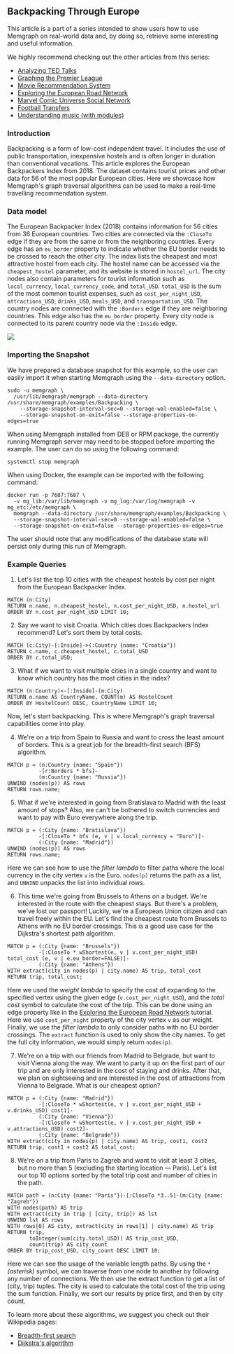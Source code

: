 ## Backpacking Through Europe

This article is a part of a series intended to show users how to use Memgraph
on real-world data and, by doing so, retrieve some interesting and useful
information.

We highly recommend checking out the other articles from this series:

  * [Analyzing TED Talks](analyzing-TED-talks.md)
  * [Graphing the Premier League](graphing-the-premier-league.md)
  * [Movie Recommendation System](movie-recommendation.md)
  * [Exploring the European Road Network](exploring-the-european-road-network.md)
  * [Marvel Comic Universe Social Network](marvel-universe.md)
  * [Football Transfers](football-transfers.md)
  * [Understanding music (with modules)](understanding-music-with-modules.md)

### Introduction

Backpacking is a form of low-cost independent travel. It includes the use of
public transportation, inexpensive hostels and is often longer in duration
than conventional vacations.
This article explores the European Backpackers Index from 2018.
The dataset contains tourist prices and other data for 56 of the most popular
European cities. Here we showcase how Memgraph's graph traversal algorithms can
be used to make a real-time travelling recommendation system.

### Data model

The European Backpacker Index (2018) contains information for 56 cities from
36 European countries.
Two cities are connected via the `:CloseTo` edge if they are from the same
or from the neighboring countries. Every edge has an `eu_border` property to
indicate whether the EU border needs to be crossed to reach the other city.
The index lists the cheapest and most attractive hostel from each city.
The hostel name can be accessed via the `cheapest_hostel` parameter, and its
website is stored in `hostel_url`.
The city nodes also contain parameters for tourist information such as
`local_currency`, `local_currency_code`, and `total_USD`.
`total_USD` is the sum of the most common tourist expenses,
such as `cost_per_night_USD`, `attractions_USD`, `drinks_USD`, `meals_USD`, and
`transportation_USD`.
The country nodes are connected with the `:Borders` edge if they are
neighboring countries. This edge also has the `eu_border` property.
Every city node is connected to its parent country node via the `:Inside`
edge.

![](../data/backpacking_metagraph.png)

### Importing the Snapshot

We have prepared a database snapshot for this example, so the user can easily
import it when starting Memgraph using the `--data-directory` option.

```plaintext
sudo -u memgraph \
  /usr/lib/memgraph/memgraph --data-directory /usr/share/memgraph/examples/Backpacking \
    --storage-snapshot-interval-sec=0 --storage-wal-enabled=false \
    --storage-snapshot-on-exit=false --storage-properties-on-edges=true
```

When using Memgraph installed from DEB or RPM package, the currently running
Memgraph server may need to be stopped before importing the example. The user
can do so using the following command:

```plaintext
systemctl stop memgraph
```

When using Docker, the example can be imported with the following command:

```plaintext
docker run -p 7687:7687 \
  -v mg_lib:/var/lib/memgraph -v mg_log:/var/log/memgraph -v mg_etc:/etc/memgraph \
  memgraph --data-directory /usr/share/memgraph/examples/Backpacking \
  --storage-snapshot-interval-sec=0 --storage-wal-enabled=false \
  --storage-snapshot-on-exit=false --storage-properties-on-edges=true
```

The user should note that any modifications of the database state will persist
only during this run of Memgraph.

### Example Queries

1) Let's list the top 10 cities with the cheapest hostels by cost per night
from the European Backpacker Index.

```opencypher
MATCH (n:City)
RETURN n.name, n.cheapest_hostel, n.cost_per_night_USD, n.hostel_url
ORDER BY n.cost_per_night_USD LIMIT 10;
```

2) Say we want to visit Croatia. Which cities does Backpackers Index recommend?
Let's sort them by total costs.

```opencypher
MATCH (c:City)-[:Inside]->(:Country {name: "Croatia"})
RETURN c.name, c.cheapest_hostel, c.total_USD
ORDER BY c.total_USD;
```

3) What if we want to visit multiple cities in a single country and want to know
which country has the most cities in the index?

```opencypher
MATCH (n:Country)<-[:Inside]-(m:City)
RETURN n.name AS CountryName, COUNT(m) AS HostelCount
ORDER BY HostelCount DESC, CountryName LIMIT 10;
```

Now, let's start backpacking. This is where Memgraph's graph traversal
capabilities come into play.

4) We're on a trip from Spain to Russia and want to cross the least amount of
borders. This is a great job for the breadth-first search (BFS) algorithm.

```opencypher
MATCH p = (n:Country {name: "Spain"})
          -[r:Borders * bfs]-
          (m:Country {name: "Russia"})
UNWIND (nodes(p)) AS rows
RETURN rows.name;
```

5) What if we're interested in going from Bratislava to Madrid with the least
amount of stops? Also, we can't be bothered to switch currencies and want to
pay with Euro everywhere along the trip.

```opencypher
MATCH p = (:City {name: "Bratislava"})
          -[:CloseTo * bfs (e, v | v.local_currency = "Euro")]-
          (:City {name: "Madrid"})
UNWIND (nodes(p)) AS rows
RETURN rows.name;
```

Here we can see how to use the *filter lambda* to filter paths where the
local currency in the city vertex `v` is the Euro.
`nodes(p)` returns the path as a list, and `UNWIND` unpacks the list
into individual rows.

6) This time we're going from Brussels to Athens on a budget.
We're interested in the route with the cheapest stays.
But there's a problem, we've lost our passport!
Luckily, we're a European Union citizen and can travel freely within the EU.
Let's find the cheapest route from Brussels to Athens with no EU border crossings.
This is a good use case for the Dijkstra's shortest path algorithm.

```opencypher
MATCH p = (:City {name: "Brussels"})
          -[:CloseTo * wShortest(e, v | v.cost_per_night_USD) total_cost (e, v | e.eu_border=FALSE)]-
          (:City {name: "Athens"})
WITH extract(city in nodes(p) | city.name) AS trip, total_cost
RETURN trip, total_cost;
```

Here we used the *weight lambda* to specify the cost of expanding to the
specified vertex using the given edge (`v.cost_per_night_USD`), and the
*total cost* symbol to calculate the cost of the trip.
This can be done using an edge property like in the 
[Exploring the European Road Network](exploring-the-european-road-network.md)
tutorial.
Here we use `cost_per_night` property of the city vertex `v` as our weight.
Finally, we use the *filter lambda* to only consider paths with no EU border
crossings. The `extract` function is used to only show the city names.
To get the full city information, we would simply return `nodes(p)`.

7) We're on a trip with our friends from Madrid to Belgrade, but want to visit
Vienna along the way. We want to party it up on the first part of our trip and
are only interested in the cost of staying and drinks.
After that, we plan on sightseeing and are interested in the cost of attractions
from Vienna to Belgrade. What is our cheapest option?

```opencypher
MATCH p = (:City {name: "Madrid"})
          -[:CloseTo * wShortest(e, v | v.cost_per_night_USD + v.drinks_USD) cost1]-
          (:City {name: "Vienna"})
          -[:CloseTo * wShortest(e, v | v.cost_per_night_USD + v.attractions_USD) cost2]-
          (:City {name: "Belgrade"})
WITH extract(city in nodes(p) | city.name) AS trip, cost1, cost2
RETURN trip, cost1 + cost2 AS total_cost;
```

8) We're on a trip from Paris to Zagreb and want to visit at least 3 cities,
but no more than 5 (excluding the starting location &mdash; Paris).
Let's list our top 10 options sorted by the total trip cost and number of
cities in the path.

```opencypher
MATCH path = (n:City {name: "Paris"})-[:CloseTo *3..5]-(m:City {name: "Zagreb"}) 
WITH nodes(path) AS trip
WITH extract(city in trip | [city, trip]) AS lst
UNWIND lst AS rows
WITH rows[0] AS city, extract(city in rows[1] | city.name) AS trip
RETURN trip,
       toInteger(sum(city.total_USD)) AS trip_cost_USD,
       count(trip) AS city_count
ORDER BY trip_cost_USD, city_count DESC LIMIT 10;
```

Here we can see the usage of the variable length paths.
By using the `*` *(asterisk)* symbol, we can traverse from one node to another
by following any number of connections.
We then use the extract function to get a list of (city, trip) tuples.
The city is used to calculate the total cost of the trip using the sum function.
Finally, we sort our results by price first, and then by city count.

To learn more about these algorithms, we suggest you check out their Wikipedia
pages:

* [Breadth-first search](https://en.wikipedia.org/wiki/Breadth-first_search)
* [Dijkstra's algorithm](https://en.wikipedia.org/wiki/Dijkstra%27s_algorithm)
